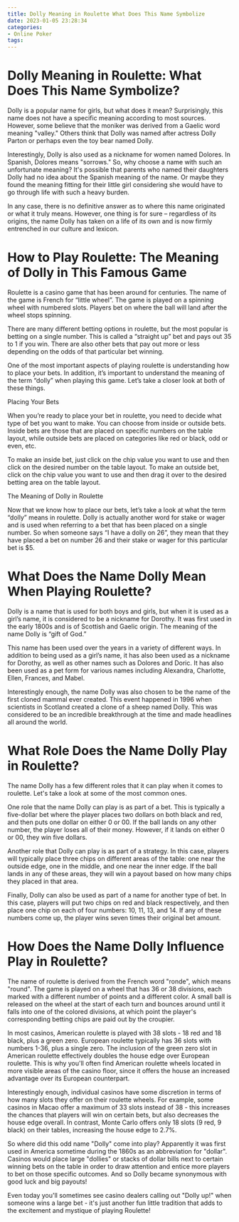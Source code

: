```yaml
---
title: Dolly Meaning in Roulette What Does This Name Symbolize
date: 2023-01-05 23:28:34
categories:
- Online Poker
tags:
---
```



#  Dolly Meaning in Roulette: What Does This Name Symbolize?

Dolly is a popular name for girls, but what does it mean? Surprisingly, this name does not have a specific meaning according to most sources. However, some believe that the moniker was derived from a Gaelic word meaning "valley." Others think that Dolly was named after actress Dolly Parton or perhaps even the toy bear named Dolly.

Interestingly, Dolly is also used as a nickname for women named Dolores. In Spanish, Dolores means "sorrows." So, why choose a name with such an unfortunate meaning? It's possible that parents who named their daughters Dolly had no idea about the Spanish meaning of the name. Or maybe they found the meaning fitting for their little girl considering she would have to go through life with such a heavy burden.

In any case, there is no definitive answer as to where this name originated or what it truly means. However, one thing is for sure – regardless of its origins, the name Dolly has taken on a life of its own and is now firmly entrenched in our culture and lexicon.

#  How to Play Roulette: The Meaning of Dolly in This Famous Game

Roulette is a casino game that has been around for centuries. The name of the game is French for “little wheel”. The game is played on a spinning wheel with numbered slots. Players bet on where the ball will land after the wheel stops spinning.

There are many different betting options in roulette, but the most popular is betting on a single number. This is called a “straight up” bet and pays out 35 to 1 if you win. There are also other bets that pay out more or less depending on the odds of that particular bet winning.

One of the most important aspects of playing roulette is understanding how to place your bets. In addition, it’s important to understand the meaning of the term “dolly” when playing this game. Let’s take a closer look at both of these things.

Placing Your Bets

When you’re ready to place your bet in roulette, you need to decide what type of bet you want to make. You can choose from inside or outside bets. Inside bets are those that are placed on specific numbers on the table layout, while outside bets are placed on categories like red or black, odd or even, etc.

To make an inside bet, just click on the chip value you want to use and then click on the desired number on the table layout. To make an outside bet, click on the chip value you want to use and then drag it over to the desired betting area on the table layout.

The Meaning of Dolly in Roulette

Now that we know how to place our bets, let’s take a look at what the term “dolly” means in roulette. Dolly is actually another word for stake or wager and is used when referring to a bet that has been placed on a single number. So when someone says “I have a dolly on 26”, they mean that they have placed a bet on number 26 and their stake or wager for this particular bet is $5.

#  What Does the Name Dolly Mean When Playing Roulette?

Dolly is a name that is used for both boys and girls, but when it is used as a girl’s name, it is considered to be a nickname for Dorothy. It was first used in the early 1800s and is of Scottish and Gaelic origin. The meaning of the name Dolly is “gift of God.”

This name has been used over the years in a variety of different ways. In addition to being used as a girl’s name, it has also been used as a nickname for Dorothy, as well as other names such as Dolores and Doric. It has also been used as a pet form for various names including Alexandra, Charlotte, Ellen, Frances, and Mabel.

Interestingly enough, the name Dolly was also chosen to be the name of the first cloned mammal ever created. This event happened in 1996 when scientists in Scotland created a clone of a sheep named Dolly. This was considered to be an incredible breakthrough at the time and made headlines all around the world.

#  What Role Does the Name Dolly Play in Roulette?

The name Dolly has a few different roles that it can play when it comes to roulette. Let's take a look at some of the most common ones.

One role that the name Dolly can play is as part of a bet. This is typically a five-dollar bet where the player places two dollars on both black and red, and then puts one dollar on either 0 or 00. If the ball lands on any other number, the player loses all of their money. However, if it lands on either 0 or 00, they win five dollars.

Another role that Dolly can play is as part of a strategy. In this case, players will typically place three chips on different areas of the table: one near the outside edge, one in the middle, and one near the inner edge. If the ball lands in any of these areas, they will win a payout based on how many chips they placed in that area.

Finally, Dolly can also be used as part of a name for another type of bet. In this case, players will put two chips on red and black respectively, and then place one chip on each of four numbers: 10, 11, 13, and 14. If any of these numbers come up, the player wins seven times their original bet amount.

#  How Does the Name Dolly Influence Play in Roulette?

The name of roulette is derived from the French word "ronde", which means "round". The game is played on a wheel that has 36 or 38 divisions, each marked with a different number of points and a different color. A small ball is released on the wheel at the start of each turn and bounces around until it falls into one of the colored divisions, at which point the player's corresponding betting chips are paid out by the croupier.

In most casinos, American roulette is played with 38 slots - 18 red and 18 black, plus a green zero. European roulette typically has 36 slots with numbers 1-36, plus a single zero. The inclusion of the green zero slot in American roulette effectively doubles the house edge over European roulette. This is why you'll often find American roulette wheels located in more visible areas of the casino floor, since it offers the house an increased advantage over its European counterpart.

Interestingly enough, individual casinos have some discretion in terms of how many slots they offer on their roulette wheels. For example, some casinos in Macao offer a maximum of 33 slots instead of 38 - this increases the chances that players will win on certain bets, but also decreases the house edge overall. In contrast, Monte Carlo offers only 18 slots (9 red, 9 black) on their tables, increasing the house edge to 2.7%.

So where did this odd name "Dolly" come into play? Apparently it was first used in America sometime during the 1860s as an abbreviation for "dollar". Casinos would place large "dollies" or stacks of dollar bills next to certain winning bets on the table in order to draw attention and entice more players to bet on those specific outcomes. And so Dolly became synonymous with good luck and big payouts!

Even today you'll sometimes see casino dealers calling out "Dolly up!" when someone wins a large bet - it's just another fun little tradition that adds to the excitement and mystique of playing Roulette!